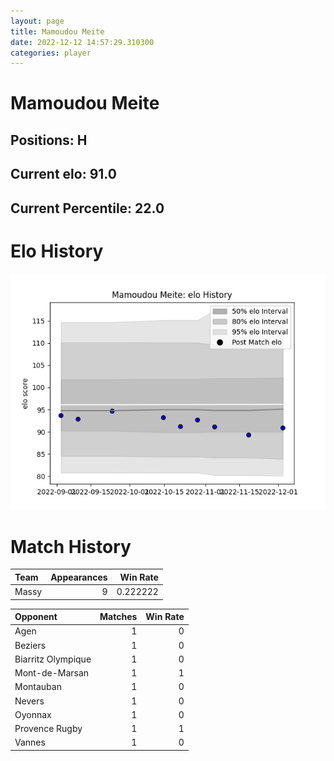 ```yaml
---  
layout: page  
title: Mamoudou Meite  
date: 2022-12-12 14:57:29.310300  
categories: player  
---
```

# Mamoudou Meite

## Positions: H

## Current elo: 91.0

## Current Percentile: 22.0

# Elo History


![elo history](history_MamoudouMeite.png)
# Match History


| Team   |   Appearances |   Win Rate |
|:-------|--------------:|-----------:|
| Massy  |             9 |   0.222222 |

| Opponent           |   Matches |   Win Rate |
|:-------------------|----------:|-----------:|
| Agen               |         1 |          0 |
| Beziers            |         1 |          0 |
| Biarritz Olympique |         1 |          0 |
| Mont-de-Marsan     |         1 |          1 |
| Montauban          |         1 |          0 |
| Nevers             |         1 |          0 |
| Oyonnax            |         1 |          0 |
| Provence Rugby     |         1 |          1 |
| Vannes             |         1 |          0 |